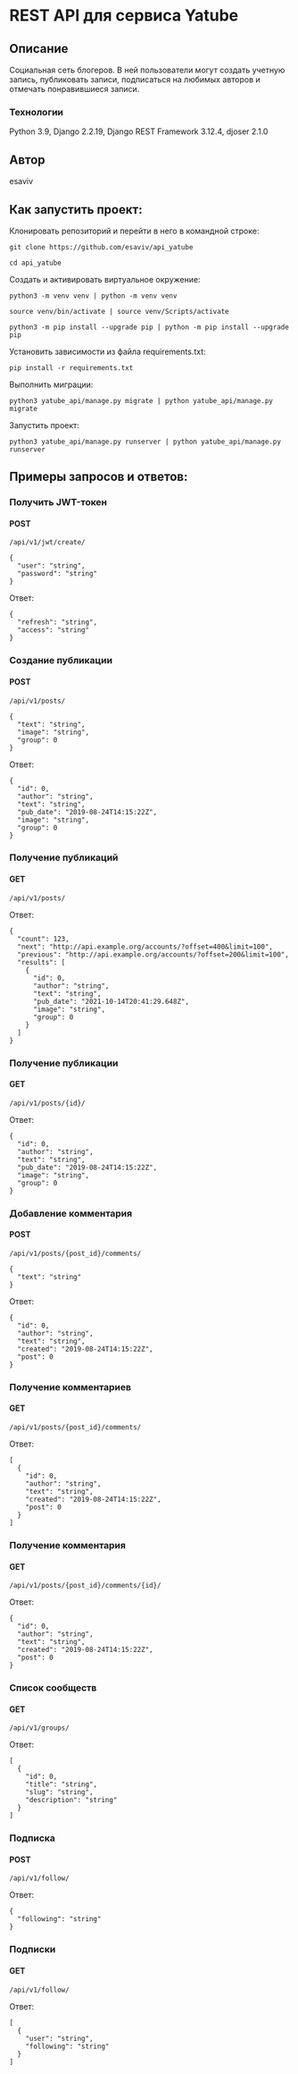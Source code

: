 # REST API для сервиса Yatube
## Описание
Социальная сеть блогеров. В ней пользователи могут создать учетную запись, публиковать записи, подписаться на любимых авторов и отмечать понравившиеся записи.
### Технологии
Python 3.9, Django 2.2.19, Django REST Framework 3.12.4, djoser 2.1.0

## Автор
esaviv

## Как запустить проект:

Клонировать репозиторий и перейти в него в командной строке:

```
git clone https://github.com/esaviv/api_yatube
```

```
cd api_yatube
```

Cоздать и активировать виртуальное окружение:
```
python3 -m venv venv | python -m venv venv
```
```
source venv/bin/activate | source venv/Scripts/activate
```
```
python3 -m pip install --upgrade pip | python -m pip install --upgrade pip
```
Установить зависимости из файла requirements.txt:
```
pip install -r requirements.txt
```
Выполнить миграции:
```
python3 yatube_api/manage.py migrate | python yatube_api/manage.py migrate
```
Запустить проект:
```
python3 yatube_api/manage.py runserver | python yatube_api/manage.py runserver
```

## Примеры запросов и ответов:

### Получить JWT-токен
#### POST
```
/api/v1/jwt/create/
```
```
{
  "user": "string",
  "password": "string"
}
```
Ответ:
```
{
  "refresh": "string",
  "access": "string"
}
```


### Создание публикации
#### POST
```
/api/v1/posts/
```
```
{
  "text": "string",
  "image": "string",
  "group": 0
}
```
Ответ:
```
{
  "id": 0,
  "author": "string",
  "text": "string",
  "pub_date": "2019-08-24T14:15:22Z",
  "image": "string",
  "group": 0
}
```

### Получение публикаций
#### GET
```
/api/v1/posts/
```
Ответ:
```
{
  "count": 123,
  "next": "http://api.example.org/accounts/?offset=400&limit=100",
  "previous": "http://api.example.org/accounts/?offset=200&limit=100",
  "results": [
    {
      "id": 0,
      "author": "string",
      "text": "string",
      "pub_date": "2021-10-14T20:41:29.648Z",
      "image": "string",
      "group": 0
    }
  ]
}
```

### Получение публикации
#### GET
```
/api/v1/posts/{id}/
```
Ответ:
```
{
  "id": 0,
  "author": "string",
  "text": "string",
  "pub_date": "2019-08-24T14:15:22Z",
  "image": "string",
  "group": 0
}
```


### Добавление комментария
#### POST
```
/api/v1/posts/{post_id}/comments/
```
```
{
  "text": "string"
}
```
Ответ:
```
{
  "id": 0,
  "author": "string",
  "text": "string",
  "created": "2019-08-24T14:15:22Z",
  "post": 0
}
```

### Получение комментариев
#### GET
```
/api/v1/posts/{post_id}/comments/
```
Ответ:
```
[
  {
    "id": 0,
    "author": "string",
    "text": "string",
    "created": "2019-08-24T14:15:22Z",
    "post": 0
  }
]
```

### Получение комментария
#### GET
```
/api/v1/posts/{post_id}/comments/{id}/
```
Ответ:
```
{
  "id": 0,
  "author": "string",
  "text": "string",
  "created": "2019-08-24T14:15:22Z",
  "post": 0
}
```


### Список сообществ
#### GET
```
/api/v1/groups/
```
Ответ:
```
[
  {
    "id": 0,
    "title": "string",
    "slug": "string",
    "description": "string"
  }
]
```


### Подписка
#### POST
```
/api/v1/follow/
```
Ответ:
```
{
  "following": "string"
}
```

### Подписки
#### GET
```
/api/v1/follow/
```
Ответ:
```
[
  {
    "user": "string",
    "following": "string"
  }
]
```
